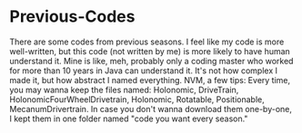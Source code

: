 # Previous-Codes
There are some codes from previous seasons.
I feel like my code is more well-written, but this code (not written by me) is more likely to have human understand it. Mine is like, meh, probably only a coding master who worked for more than 10 years in Java can understand it. It's not how complex I made it, but how abstract I named everything.
NVM, a few tips:
Every time, you may wanna keep the files named: Holonomic, DriveTrain, HolonomicFourWheelDrivetrain, Holonomic, Rotatable, Positionable, MecanumDrivertrain.
In case you don't wanna download them one-by-one, I kept them in one folder named "code you want every season."
